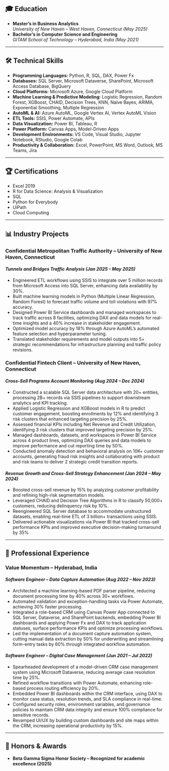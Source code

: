 ## 🎓 Education
- **Master’s in Business Analytics**  
  *University of New Haven – West Haven, Connecticut (May 2025)*  
- **Bachelor’s in Computer Science and Engineering**  
  *GITAM School of Technology – Hyderabad, India (May 2021)*  

---

## 🛠️ Technical Skills  
- **Programming Languages:** Python, R, SQL, DAX, Power Fx
- **Databases:** SQL Server, Microsoft Dataverse, SharePoint, Microsoft Access Database, BigQuery  
- **Cloud Platforms:** Microsoft Azure, Google Cloud Platform  
- **Machine Learning & Predictive Modeling:** Logistic Regression, Random Forest, XGBoost, CHAID, Decision Trees, KNN, Naïve Bayes, ARIMA, Exponential Smoothing, Multiple Regression  
- **AutoML & AI:** Azure AutoML, Google Vertex AI, Vertex AutoML Vision  
- **ETL Tools:** SSIS, Power Automate, APIs  
- **Data Visualization:** Power BI, Tableau, R  
- **Power Platform:** Canvas Apps, Model-Driven Apps  
- **Development Environments:** VS Code, Visual Studio, Jupyter Notebook, RStudio, Google Colab 
- **Productivity & Collaboration:** Excel, PowerPoint, MS Word, Outlook, MS Teams, Jira  
 

---

## 🏆 Certifications
- Excel 2019  
- R for Data Science: Analysis & Visualization  
- SQL  
- Python for Everybody  
- UiPath  
- Cloud Computing  

---

## 📊 Industry Projects

### **Confidential Metropolitan Traffic Authority – University of New Haven, Connecticut**
#### *Tunnels and Bridges Traffic Analysis (Jan 2025 – May 2025)*
- Engineered ETL workflows using SSIS to integrate over 5 million records from Microsoft Access into SQL Server, enhancing data availability by 30%.
- Built machine learning models in Python (Multiple Linear Regression, Random Forest) to forecast traffic volume and toll violations with 97% accuracy.
-	Designed Power BI Service dashboards and managed workspaces to track traffic across 8 facilities, optimizing DAX and data models for real-time insights and a 40% increase in stakeholder engagement.
-	Optimized model accuracy by 18% through Azure AutoML’s automated feature selection and hyperparameter tuning.
-	Translated stakeholder requirements and model outputs into 5+ strategic recommendations for infrastructure planning and traffic policy revisions.


### **Confidential Fintech Client – University of New Haven, Connecticut**
#### *Cross-Sell Programs Account Monitoring (Aug 2024 – Dec 2024)*
-	Constructed a scalable SQL Server data architecture with 20+ entities, processing 2B+ records via SSIS pipelines to support downstream analytics and KPI tracking.
-	Applied Logistic Regression and XGBoost models in R to predict customer engagement, boosting enrollments by 12% and identifying 3 risk clusters that enhanced targeting precision by 25%.
-	Assessed financial KPIs including Net Revenue and Credit Utilization, identifying 3 risk clusters that improved targeting precision by 25%.
-	Managed dashboards, datasets, and workspaces in Power BI Service across 4 product lines, optimizing DAX queries and data models to improve performance and cut reporting time by 50%.
-	Conducted anomaly detection and behavioral analysis on 10K+ customer accounts, generating fraud risk insights and collaborating with product and risk teams to deliver 2 strategic credit transition reports.


#### *Revenue Growth and Cross-Sell Strategy Enhancement (Jan 2024 – May 2024)*
- Boosted cross-sell revenue by 15% by analyzing customer profitability and refining high-risk segmentation models.  
- Leveraged CHAID and Decision Tree Algorithms in R to classify 50,000+ customers, reducing delinquency risk by 10%.  
- Reengineered SQL Server database to accommodate unstructured datasets, enabling real-time ETL of 3 billion+ transactions using SSIS.  
- Delivered actionable visualizations via Power BI that tracked cross-sell performance KPIs and improved executive decision-making turnaround by 35%

---

## 💼 Professional Experience

### **Value Momentum – Hyderabad, India**
#### *Software Engineer – Data Capture Automation (Aug 2022 – Nov 2023)*
-	Architected a machine learning-based PDF parser pipeline, reducing document processing time by 40% across 30+ workflows.
-	Automated validation and exception-handling tasks via Power Automate, achieving 30% faster processing.
-	Integrated a role-based CRM using Canvas Power App connected to SQL Server, Dataverse, and SharePoint backends, embedding Power BI dashboards and applying Power Fx and DAX to track application statuses, surface performance KPIs and optimize processing workflows.
-	Led the implementation of a document capture automation system, cutting manual data extraction by 50% for underwriting and streamlining form-entry tasks by 60% through integrated workflow automation.


#### *Software Engineer – Digital Case Management (Jun 2021 – Jul 2022)*
-	Spearheaded development of a model-driven CRM case management system using Microsoft Dataverse, reducing average case resolution time by 25%.
-	Refined workflow transitions with Power Automate, enhancing role-based process routing efficiency by 20%.
-	Embedded Power BI dashboards within the CRM interface, using DAX to monitor case status, resolution trends, and SLA compliance in real-time.
-	Configured security roles, environment variables, and governance policies to maintain CRM data integrity and ensure 100% compliance for sensitive records.
-	Revamped UI/UX by building custom dashboards and site maps within the CRM, increasing operational productivity by 15%.

---

## 🏅 Honors & Awards
- **Beta Gamma Sigma Honor Society – Recognized for academic excellence (2025)**
